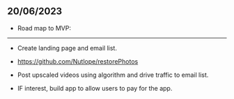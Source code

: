 20/06/2023
---
- Road map to MVP:
------------------
- Create landing page and email list.

- https://github.com/Nutlope/restorePhotos

- Post upscaled videos using algorithm and drive traffic to email list.

- IF interest, build app to allow users to pay for the app.
